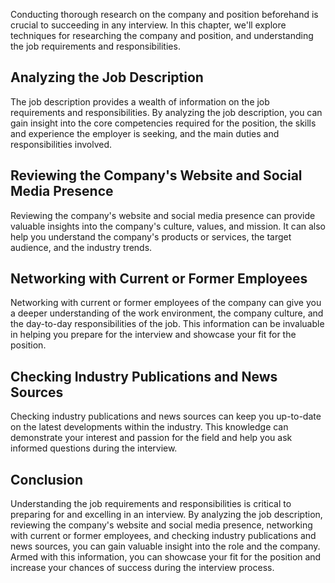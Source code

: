 
Conducting thorough research on the company and position beforehand is crucial to succeeding in any interview. In this chapter, we'll explore techniques for researching the company and position, and understanding the job requirements and responsibilities.

Analyzing the Job Description
-----------------------------

The job description provides a wealth of information on the job requirements and responsibilities. By analyzing the job description, you can gain insight into the core competencies required for the position, the skills and experience the employer is seeking, and the main duties and responsibilities involved.

Reviewing the Company's Website and Social Media Presence
---------------------------------------------------------

Reviewing the company's website and social media presence can provide valuable insights into the company's culture, values, and mission. It can also help you understand the company's products or services, the target audience, and the industry trends.

Networking with Current or Former Employees
-------------------------------------------

Networking with current or former employees of the company can give you a deeper understanding of the work environment, the company culture, and the day-to-day responsibilities of the job. This information can be invaluable in helping you prepare for the interview and showcase your fit for the position.

Checking Industry Publications and News Sources
-----------------------------------------------

Checking industry publications and news sources can keep you up-to-date on the latest developments within the industry. This knowledge can demonstrate your interest and passion for the field and help you ask informed questions during the interview.

Conclusion
----------

Understanding the job requirements and responsibilities is critical to preparing for and excelling in an interview. By analyzing the job description, reviewing the company's website and social media presence, networking with current or former employees, and checking industry publications and news sources, you can gain valuable insight into the role and the company. Armed with this information, you can showcase your fit for the position and increase your chances of success during the interview process.
